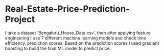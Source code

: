 # Real-Estate-Price-Prediction-Project
I take a dataset 'Bengaluru_House_Data.csv', then after applying feature engineering I use 7 different machine learning models and check time efficiency, prediction scores. Based on the prediction scores I used gradient boosting to build the final ML model to predict price.
